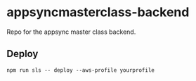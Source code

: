 # appsyncmasterclass-backend

Repo for the appsync master class backend.

## Deploy

`npm run sls -- deploy --aws-profile yourprofile`
